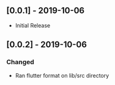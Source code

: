 ## [0.0.1] - 2019-10-06
 - Initial Release

## [0.0.2] - 2019-10-06

### Changed
 - Ran flutter format on lib/src directory